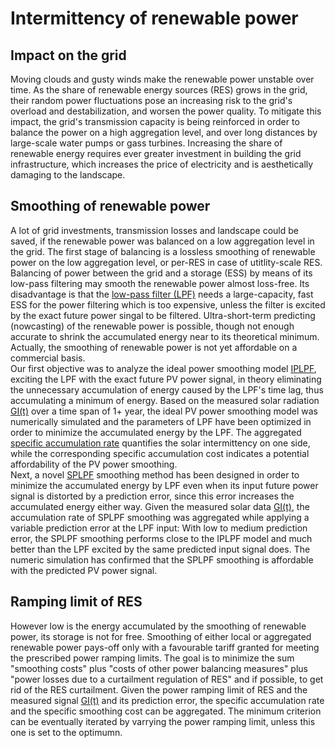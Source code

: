 # Intermittency of renewable power
## Impact on the grid 
Moving clouds and gusty winds make the renewable power unstable over time. As the share of renewable energy sources (RES) grows in the grid, their random power fluctuations pose an increasing risk to the grid's overload and destabilization, and worsen the power quality. To mitigate this impact, the grid's transmission capacity is being reinforced in order to balance the power on a high aggregation level, and over long distances by large-scale water pumps or gass turbines. Increasing the share of renewable energy requires ever greater investment in building the grid infrastructure, which increases the price of electricity and is aesthetically damaging to the landscape.  
## Smoothing of renewable power
A lot of grid investments, transmission losses and landscape could be saved, if the renewable power was balanced on a low aggregation level in the grid. The first stage of balancing is a lossless smoothing of renewable power on the low aggregation level, or per-RES in case of utitlity-scale RES. Balancing of power between the grid and a storage (ESS) by means of its low-pass filtering may smooth the renewable power almost loss-free. Its disadvantage is that the [low-pass filter (LPF)](https://en.wikipedia.org/wiki/Low-pass_filter) needs a large-capacity, fast ESS for the power filtering which is too expensive, unless the filter is excited by the exact future power singal to be filtered. Ultra-short-term predicting (nowcasting) of the renewable power is possible, though not enough accurate to shrink the accumulated energy near to its theoretical minimum. Actually, the smoothing of renewable power is not yet affordable on a commercial basis.  
Our first objective was to analyze the ideal power smoothing model [IPLPF](https://mhrons.github.io/pv_smooth/#ideal-predictive-smoothing-iplpf), exciting the LPF with the exact future PV power signal, in theory eliminating the unnecessary accumulation of energy caused by the LPF's time lag, thus accumulating a minimum of energy. Based on the measured solar radiation [GI(t)](https://mhrons.github.io/pv_log/) over a time span of 1+ year, the ideal PV power smoothing model was numerically simulated and the parameters of LPF have been optimized in order to minimize the accumulated energy by the LPF. The aggregated [specific accumulation rate](https://mhrons.github.io/pv_smooth/#specific-accumulation-rate) quantifies the solar intermittency on one side, while the corresponding specific accumulation cost indicates a potential affordability of the PV power smoothing.  
Next, a novel [SPLPF](https://mhrons.github.io/splpf/) smoothing method has been designed in order to minimize the accumulated energy by LPF even when its input future power signal is distorted by a prediction error, since this error increases the accumulated energy either way. Given the measured solar data [GI(t)](https://mhrons.github.io/pv_log/), the accumulation rate of SPLPF smoothing was aggregated while applying a variable prediction error at the LPF input: With low to medium prediction error, the SPLPF smoothing performs close to the IPLPF model and much better than the LPF excited by the same predicted input signal does. The numeric simulation has confirmed that the SPLPF smoothing is affordable with the predicted PV power signal.  

## Ramping limit of RES
However low is the energy accumulated by the smoothing of renewable power, its storage is not for free. Smoothing of either local or aggregated renewable power pays-off only with a favourable tariff granted for meeting the prescribed power ramping limits. The goal is to minimize the sum "smoothing costs" plus "costs of other power balancing measures" plus "power losses due to a curtailment regulation of RES" and if possible, to get rid of the RES curtailment. Given the power ramping limit of RES and the measured signal [GI(t)](https://mhrons.github.io/pv_log/) and its prediction error, the specific accumulation rate and the specific smoothing cost can be aggregated. The minimum criterion can be eventually iterated by varrying the power ramping limit, unless this one is set to the optimumn.
